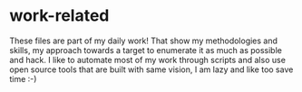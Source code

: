 # work-related
These files are part of my daily work! That show my methodologies and skills, my approach towards a target to enumerate it as much as possible and hack. I like to automate most of my work through scripts and also use open source tools that are built with same vision, I am lazy and like too save time :-)
